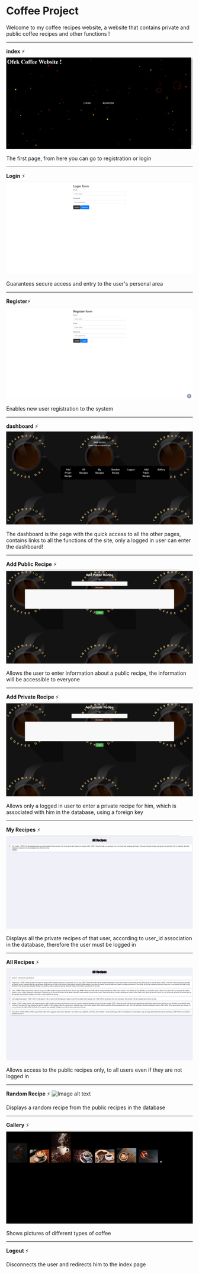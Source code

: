 # Coffee Project # 

Welcome to my coffee recipes website, a website that contains private and public coffee recipes and other functions ! 


---
**index** ⚡
![Image alt text](screenShots/index.png)

The first page, from here you can go to registration or login



---
**Login** ⚡
![Image alt text](screenShots/login.png)

Guarantees secure access and entry to the user's personal area


---
**Register**⚡
![Image alt text](screenShots/registger.png)

Enables new user registration to the system





---
**dashboard** ⚡
![Image alt text](screenShots/dashboard.png)

The dashboard is the page with the quick access to all the other pages, contains links to all the functions of the site, only a logged in user can enter the dashboard!





---
**Add Public Recipe** ⚡
![Image alt text](screenShots/addPublic.png)

Allows the user to enter information about a public recipe, the information will be accessible to everyone



---
**Add Private Recipe** ⚡
![Image alt text](screenShots/addPrivate.png)

Allows only a logged in user to enter a private recipe for him, which is associated with him in the database, using a foreign key



---
**My Recipes** ⚡
![Image alt text](screenShots/myRecipes.png)

Displays all the private recipes of that user, according to user_id association in the database, therefore the user must be logged in




---
**All Recipes** ⚡
![Image alt text](screenShots/allRecipes.png)

Allows access to the public recipes only, to all users even if they are not logged in



---
**Random Recipe** ⚡
![Image alt text](screenShots/random.png)

Displays a random recipe from the public recipes in the database



---
**Gallery** ⚡
![Image alt text](screenShots/gallery.png)

Shows pictures of different types of coffee



---
**Logout** ⚡

Disconnects the user and redirects him to the index page
